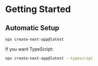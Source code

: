 # Getting Started

## Automatic Setup

```sh
npx create-next-app@latest
```

If you want TypeScript:

```sh
npx create-next-app@latest --typescript
```